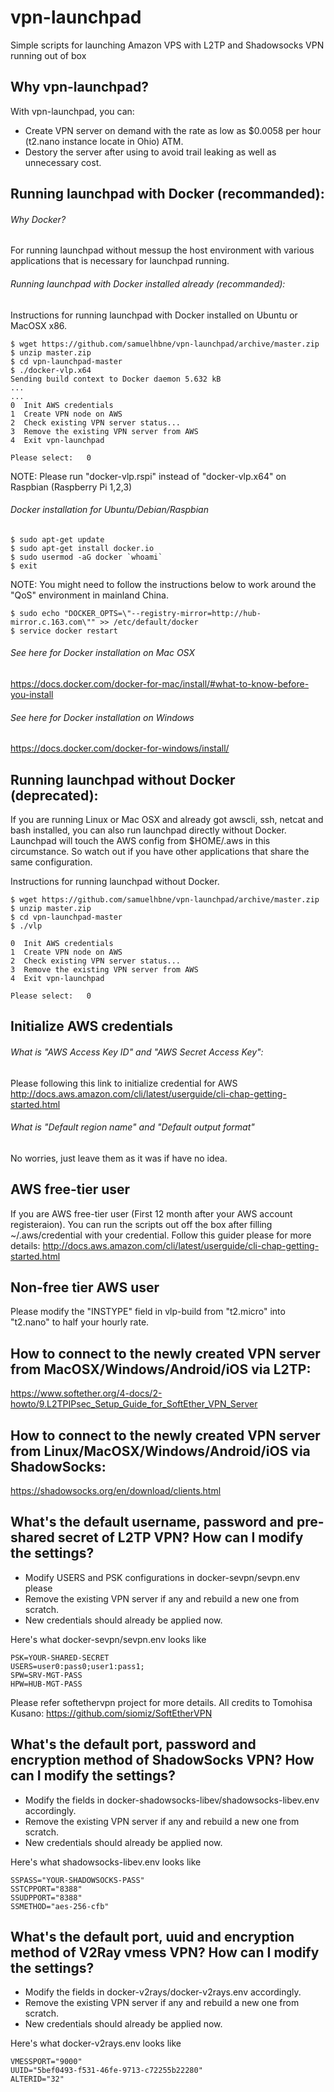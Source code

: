 # vpn-launchpad
Simple scripts for launching Amazon VPS with L2TP and Shadowsocks VPN running out of box


## Why vpn-launchpad?
With vpn-launchpad, you can:
 - Create VPN server on demand with the rate as low as $0.0058 per hour (t2.nano instance locate in Ohio) ATM.
 - Destory the server after using to avoid trail leaking as well as unnecessary cost.

## Running launchpad with Docker (recommanded):
###### Why Docker?
For running launchpad without messup the host environment with various applications that is necessary for launchpad running.
###### Running launchpad with Docker installed already (recommanded):
Instructions for running launchpad with Docker installed on Ubuntu or MacOSX x86.

```
$ wget https://github.com/samuelhbne/vpn-launchpad/archive/master.zip
$ unzip master.zip
$ cd vpn-launchpad-master
$ ./docker-vlp.x64 
Sending build context to Docker daemon 5.632 kB
...
...
0  Init AWS credentials
1  Create VPN node on AWS
2  Check existing VPN server status...
3  Remove the existing VPN server from AWS
4  Exit vpn-launchpad

Please select:	 0
```
NOTE: Please run "docker-vlp.rspi" instead of "docker-vlp.x64" on Raspbian (Raspberry Pi 1,2,3)

###### Docker installation for Ubuntu/Debian/Raspbian
```
$ sudo apt-get update
$ sudo apt-get install docker.io
$ sudo usermod -aG docker `whoami`
$ exit
```
NOTE: You might need to follow the instructions below to work around the "QoS" environment in mainland China.

```
$ sudo echo "DOCKER_OPTS=\"--registry-mirror=http://hub-mirror.c.163.com\"" >> /etc/default/docker
$ service docker restart
```
###### See here for Docker installation on Mac OSX
<https://docs.docker.com/docker-for-mac/install/#what-to-know-before-you-install>
###### See here for Docker installation on Windows
<https://docs.docker.com/docker-for-windows/install/>


## Running launchpad without Docker (deprecated):
If you are running Linux or Mac OSX and already got awscli, ssh, netcat and bash installed, you can also run launchpad directly without Docker. Launchpad will touch the AWS config from $HOME/.aws in this circumstance. So watch out if you have other applications that share the same configuration.

Instructions for running launchpad without Docker.

```
$ wget https://github.com/samuelhbne/vpn-launchpad/archive/master.zip
$ unzip master.zip
$ cd vpn-launchpad-master
$ ./vlp

0  Init AWS credentials
1  Create VPN node on AWS
2  Check existing VPN server status...
3  Remove the existing VPN server from AWS
4  Exit vpn-launchpad

Please select:	 0
```


## Initialize AWS credentials
###### What is "AWS Access Key ID" and "AWS Secret Access Key":
Please following this link to initialize credential for AWS
<http://docs.aws.amazon.com/cli/latest/userguide/cli-chap-getting-started.html>
###### What is "Default region name" and "Default output format"
No worries, just leave them as it was if have no idea.


## AWS free-tier user
If you are AWS free-tier user (First 12 month after your AWS account registeraion). You can run the scripts out off the box after filling ~/.aws/credential with your credential. Follow this guider please for more details:
<http://docs.aws.amazon.com/cli/latest/userguide/cli-chap-getting-started.html>


## Non-free tier AWS user
Please modify the "INSTYPE" field in vlp-build from "t2.micro" into "t2.nano" to half your hourly rate.


## How to connect to the newly created VPN server from MacOSX/Windows/Android/iOS via L2TP:
<https://www.softether.org/4-docs/2-howto/9.L2TPIPsec_Setup_Guide_for_SoftEther_VPN_Server>


## How to connect to the newly created VPN server from Linux/MacOSX/Windows/Android/iOS via ShadowSocks:
<https://shadowsocks.org/en/download/clients.html>


## What's the default username, password and pre-shared secret of L2TP VPN? How can I modify the  settings?
 - Modify USERS and PSK configurations in docker-sevpn/sevpn.env please
 - Remove the existing VPN server if any and rebuild a new one from scratch.
 - New credentials should already be applied now.

Here's what docker-sevpn/sevpn.env looks like
```
PSK=YOUR-SHARED-SECRET
USERS=user0:pass0;user1:pass1;
SPW=SRV-MGT-PASS
HPW=HUB-MGT-PASS
```
Please refer softethervpn project for more details. All credits to Tomohisa Kusano:
<https://github.com/siomiz/SoftEtherVPN>


## What's the default port, password and encryption method of ShadowSocks VPN? How can I modify the  settings?
 - Modify the fields in docker-shadowsocks-libev/shadowsocks-libev.env accordingly.
 - Remove the existing VPN server if any and rebuild a new one from scratch.
 - New credentials should already be applied now.

Here's what shadowsocks-libev.env looks like
```
SSPASS="YOUR-SHADOWSOCKS-PASS"
SSTCPPORT="8388"
SSUDPPORT="8388"
SSMETHOD="aes-256-cfb"
```

## What's the default port, uuid and encryption method of V2Ray vmess VPN? How can I modify the  settings?
 - Modify the fields in docker-v2rays/docker-v2rays.env accordingly.
 - Remove the existing VPN server if any and rebuild a new one from scratch.
 - New credentials should already be applied now.

Here's what docker-v2rays.env looks like
```
VMESSPORT="9000"
UUID="5bef0493-f531-46fe-9713-c72255b22280"
ALTERID="32"
```

